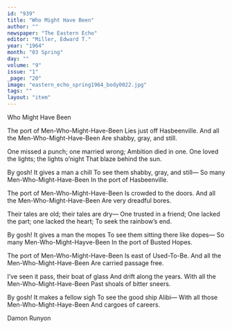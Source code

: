 ```yaml
---
id: "939"
title: "Who Might Have Been"
author: ""
newspaper: "The Eastern Echo"
editor: "Miller, Edward T."
year: "1964"
month: "03 Spring"
day: ""
volume: "9"
issue: "1"
_page: "20"
image: "eastern_echo_spring1964_body0022.jpg"
tags: ""
layout: "item"
---
```

Who Might
Have 
Been

The port of Men-Who-Might-Have-Been
Lies just off Hasbeenville.
And all the Men-Who-Might-Have-Been
Are shabby, gray, and still.

One missed a punch; one married wrong;
Ambition died in one.
One loved the lights; the lights o’night
That blaze behind the sun.

By gosh! It gives a man a chill
To see them shabby, gray, and still—
So many Men-Who-Might-Have-Been
In the port of Hasbeenville.

The port of Men-Who-Might-Have-Been
Is crowded to the doors.
And all the Men-Who-Might-Have-Been
Are very dreadful bores.

Their tales are old; their tales are dry—
One trusted in a friend;
One lacked the part; one lacked the heart;
To seek the rainbow’s end.

By gosh! It gives a man the mopes
To see them sitting there like dopes—
So many Men-Who-Might-Hayve-Been
In the port of Busted Hopes.

The port of Men-Who-Might-Have-Been
Is east of Used-To-Be.
And all the Men-Who-Might-Have-Been
Are carried passage free.

I’ve seen it pass, their boat of glass
And drift along the years.
With all the Men-Who-Might-Have-Been
Past shoals of bitter sneers.

By gosh! It makes a fellow sigh
To see the good ship Alibi—
With all those Men-Who-Might-Haye-Been
And cargoes of careers.

Damon Runyon
